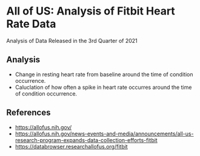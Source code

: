 # All of US: Analysis of Fitbit Heart Rate Data

Analysis of Data Released in the 3rd Quarter of 2021

## Analysis
- Change in resting heart rate from baseline around the time of condition occurrence.
- Caluclation of how often a spike in heart rate occurres around the time of condition occurrence.

## References
- https://allofus.nih.gov/
- https://allofus.nih.gov/news-events-and-media/announcements/all-us-research-program-expands-data-collection-efforts-fitbit
- https://databrowser.researchallofus.org/fitbit
